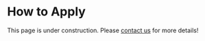 # How to Apply

This page is under construction. Please [contact us](mailto:arendta@uw.edu) for more details!
